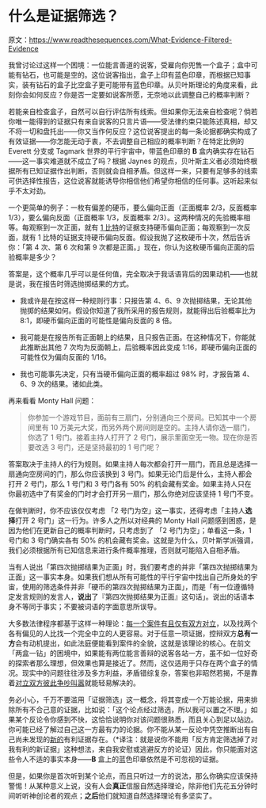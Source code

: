 # 什么是证据筛选？

原文：https://www.readthesequences.com/What-Evidence-Filtered-Evidence

我曾讨论过这样一个困境：一位能言善道的说客，受雇向你兜售一个盒子；盒中可能有钻石，也可能是空的。这位说客指出，盒子上印有蓝色印章，而根据已知事实，装有钻石的盒子比空盒子更可能带有蓝色印章。从贝叶斯理论的角度来看，此刻你会如何反应？你是否一定要如说客所愿，无奈地以此调整自己的概率判断？

若能亲自检查盒子，自然可以自行评估所有线索。但如果你无法亲自检查呢？倘若你唯一能得到的证据只有来自说客的只言片语——受法律约束只能陈述真相，却又不将一切和盘托出——你又当作何反应？这位说客提出的每一条论据都确实构成了有效证据——你怎能无动于衷，不去调整自己相应的概率判断？在特定比例的 Everett 分支或 Tagmark 世界的平行宇宙中，带蓝色印章的 **B** 盒内确实存在钻石——这一事实难道就不成立了吗？根据 Jaynes 的观点，贝叶斯主义者必须始终根据所有已知证据作出判断，否则就会自相矛盾。但这样一来，只要有足够多的线索可供选择性报告，这位说客就能诱导你相信他们希望你相信的任何事。这听起来似乎不太对劲。

一个更简单的例子：一枚有偏差的硬币，要么偏向正面（正面概率 2/3，反面概率 1/3），要么偏向反面（正面概率 1/3，反面概率 2/3）。这两种情况的先验概率相等。每观察到一次正面，就有 [1 比特](https://www.readthesequences.com/How-Much-Evidence-Does-It-Take)的证据支持硬币偏向正面；每观察到一次反面，就有 1 比特的证据支持硬币偏向反面。假设我抛了这枚硬币十次，然后告诉你：「第 4 次、第 6 次和第 9 次都是正面。」现在，你认为这枚硬币偏向正面的后验概率是多少？

答案是，这个概率几乎可以是任何值，完全取决于我话语背后的因果动机——也就是说，我在报告时筛选抛掷结果的方式。

- 我或许是在按这样一种规则行事：只报告第 4、6、9 次抛掷结果，无论其他抛掷的结果如何。假设你知道了我所采用的报告规则，就能得出后验概率比为 8:1，即硬币偏向正面的可能性是偏向反面的 8 倍。

- 我可能是在报告所有正面朝上的结果，且只报告正面。在这种情况下，你能就此推断出其他 7 次均为反面朝上，后验概率因此变成 1:16，即硬币偏向正面的可能性仅为偏向反面的 1/16。

- 我也可能事先决定，只有当硬币偏向正面的概率超过 98% 时，才报告第 4、6、9 次的结果。诸如此类。

再来看看 Monty Hall 问题：

> 你参加一个游戏节目，面前有三扇门，分别通向三个房间。已知其中一个房间里有 10 万美元大奖，而另外两个房间则是空的。主持人请你选一扇门，你选了 1 号门。接着主持人打开了 2 号门，展示里面空无一物。现在你是否要改选 3 号门，还是坚持最初的 1 号门呢？

答案取决于主持人的行为规则。如果主持人每次都会打开一扇门，而且总是选择一扇通向空房间的门，那么你应该换到 3 号门。如果无论门后是什么，主持人都会打开 2 号门，那么 1 号门和 3 号门各有 50% 的机会藏有奖金。如果主持人只在你最初选中了有奖金的门时才会打开另一扇门，那么你绝对应该坚持 1 号门不变。

在做判断时，你不应该仅仅考虑 「2 号门为空」这一事实，还得考虑「主持人**选择**打开 2 号门」这一行为。许多人之所以对经典的 Monty Hall 问题感到困惑，是因为他们在更新自己的概率判断时，只考虑到了 「2 号门为空」；单看这一条，1 号门和 3 号门确实各有 50% 的机会藏有奖金。这就是为什么，贝叶斯学派强调，我们必须根据所有已知信息来进行条件概率推理，否则就可能陷入自相矛盾。

当有人说出「第四次抛掷结果为正面」时，我们要考虑的并非「第四次抛掷结果为正面」这一事实本身。如果我们想从所有可能性的平行宇宙中找出自己所身处的宇宙，使用的筛选条件并非「硬币的第四次抛掷结果为正面」，而是「有一位遵循特定发言规则的发言人，**说出**了『第四次抛掷结果为正面』这句话」。说出的话语本身不等同于事实；不要被词语的字面意思所误导。

大多数法律程序都基于这样一种理论：[每一个案件有且仅有双方对立](https://www.readthesequences.com/The-Scales-Of-Justice-The-Notebook-Of-Rationality)，以及找两个各有偏见的人比找一个完全中立的人更容易。对于任意一项证据，控辩双方**总有一方**会有动机提出，如此法庭便能看到案件的全貌，这就是该理论的核心。在前文「两盒一钻」的困境中，如果能有两位能言善辩的说客各站一方，虽不如一位好奇的探索者那么理想，但效果也算是接近了。然而，这仅适用于只存在两个盒子的情况。现实中的问题往往涉及多方利益，矛盾错综复杂，答案也非昭然若揭，不是靠着[对立双方彼此争吵叫嚣](https://www.readthesequences.com/A-Fable-Of-Science-And-Politics)就能轻易解决的。

务必小心，千万不要滥用「证据筛选」这一概念，将其变成一个万能论据，用来排除所有不合己意的证据，比如说：「这个论点经过筛选，所以我可以置之不理。」如果某个反论令你感到不快，这恰恰说明你对该问题很熟悉，而且关心到足以站边。你可能已经了解过自己这一方最有力的论据。你不能从某一反论中凭空推断出有自己尚未发现的[新的](https://www.readthesequences.com/One-Argument-Against-An-Army)有利证据存在。（*译注：就是说你不能用「反方肯定筛选掉了对我有利的新证据」这种想法，来自我安慰或逃避反方的论证）因此，你只能面对这些令人不适的事实本身——**B** 盒上的蓝色印章依然是不可忽视的证据。

但是，如果你是首次听到某个论点，而且只听过一方的说法，那么你确实应该保持警惕！从某种意义上说，没有人会**真正**信服自然选择理论，除非他们先花五分钟时间听听神创论者的观点；**之后**他们就知道自然选择理论有多坚实了。